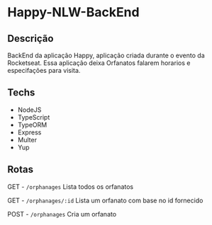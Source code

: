 # Happy-NLW-BackEnd

## Descrição 

BackEnd da aplicação Happy, aplicação criada durante o evento da Rocketseat. Essa aplicação deixa Orfanatos falarem horarios e especifações para visita.

## Techs

- NodeJS
- TypeScript
- TypeORM
- Express
- Multer
- Yup

## Rotas
  GET - `/orphanages` Lista todos os orfanatos <br/>
  
  GET - `/orphanages/:id` Lista um orfanato com base no id fornecido <br/>
  
  POST - `/orphanages` Cria um orfanato <br/>
